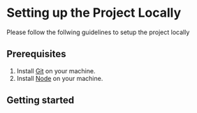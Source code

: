 # Setting up the Project Locally

Please follow the follwing guidelines to setup the project locally

## Prerequisites

1. Install [Git](https://git-scm.com/) on your machine.
2. Install [Node](https://nodejs.org/en) on your machine.

## Getting started
